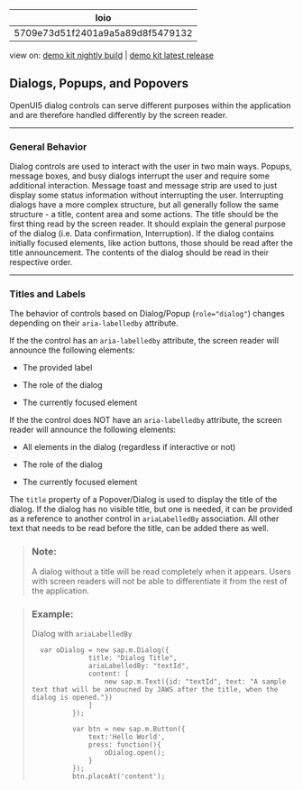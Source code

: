 <!-- loio5709e73d51f2401a9a5a89d8f5479132 -->

| loio |
| -----|
| 5709e73d51f2401a9a5a89d8f5479132 |

<div id="loio">

view on: [demo kit nightly build](https://sdk.openui5.org/nightly/#/topic/5709e73d51f2401a9a5a89d8f5479132) | [demo kit latest release](https://sdk.openui5.org/topic/5709e73d51f2401a9a5a89d8f5479132)</div>

## Dialogs, Popups, and Popovers

OpenUI5 dialog controls can serve different purposes within the application and are therefore handled differently by the screen reader.

***

### General Behavior

Dialog controls are used to interact with the user in two main ways. Popups, message boxes, and busy dialogs interrupt the user and require some additional interaction. Message toast and message strip are used to just display some status information without interrupting the user. Interrupting dialogs have a more complex structure, but all generally follow the same structure - a title, content area and some actions. The title should be the first thing read by the screen reader. It should explain the general purpose of the dialog \(i.e. Data confirmation, Interruption\). If the dialog contains initially focused elements, like action buttons, those should be read after the title announcement. The contents of the dialog should be read in their respective order.

***

### Titles and Labels

The behavior of controls based on Dialog/Popup \(`role="dialog"`\) changes depending on their `aria-labelledby` attribute.

If the the control has an `aria-labelledby` attribute, the screen reader will announce the following elements:

-   The provided label

-   The role of the dialog

-   The currently focused element


If the the control does NOT have an `aria-labelledby` attribute, the screen reader will announce the following elements:

-   All elements in the dialog \(regardless if interactive or not\)

-   The role of the dialog

-   The currently focused element


The `title` property of a Popover/Dialog is used to display the title of the dialog. If the dialog has no visible title, but one is needed, it can be provided as a reference to another control in `ariaLabelledBy` association. All other text that needs to be read before the title, can be added there as well.

> ### Note:  
> A dialog without a title will be read completely when it appears. Users with screen readers will not be able to differentiate it from the rest of the application.

> ### Example:  
> Dialog with `ariaLabelledBy` 
> 
> ```
> 	var oDialog = new sap.m.Dialog({
> 				title: "Dialog Title",
> 				ariaLabelledBy: "textId",
> 				content: [
> 					new sap.m.Text({id: "textId", text: "A sample text that will be annoucned by JAWS after the title, when the dialog is opened."})
> 				]
> 			});
> 			
> 			var btn = new sap.m.Button({
> 				text:'Hello World',
> 				press: function(){
> 					oDialog.open();
> 				}
> 			});
> 			btn.placeAt('content');
> ```

